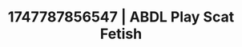 ---
categories:
- Ebony
- Erotic dance
- Erotic silhouette
- Sensual choreography
- Whispers of pleasure
image: /assets/images/1747787856547.jpg
layout: post
seo:
  description: Featured content with exclusive ABDL Play, Scat Fetish. HD images available.
  keywords: ABDL Play, Scat Fetish
  og_image: /assets/images/1747787856547.jpg
  schema_type: VisualArtwork
tags:
- ABDL Play
- '#1747787856547'
- Scat Fetish
title: 1747787856547 | ABDL Play Scat Fetish
---
